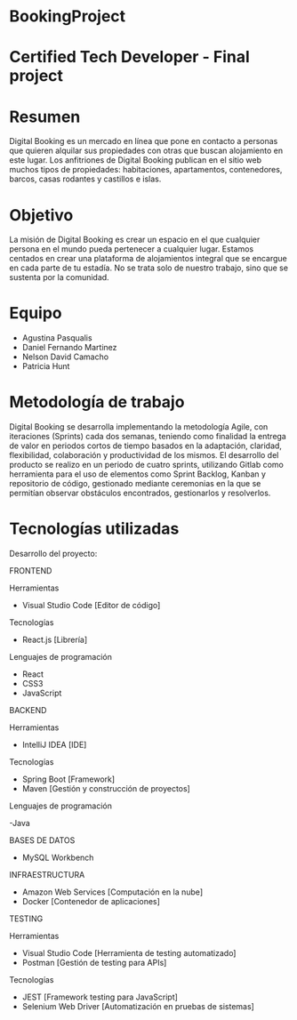 # BookingProject
# Certified Tech Developer - Final project

# Resumen

Digital Booking es un mercado en línea que pone en contacto a personas que quieren alquilar sus propiedades con otras que buscan alojamiento en este lugar. Los anfitriones de Digital Booking publican en el sitio web muchos tipos de propiedades: habitaciones, apartamentos, contenedores, barcos, casas rodantes y castillos e islas.

# Objetivo

La misión de Digital Booking es crear un espacio en el que cualquier persona en el mundo pueda pertenecer a cualquier lugar. Estamos centados en crear una plataforma de alojamientos integral que se encargue en cada parte de tu estadía. No se trata solo de nuestro trabajo, sino que se sustenta por la comunidad.

# Equipo

- Agustina Pasqualis
- Daniel Fernando Martinez
- Nelson David Camacho
- Patricia Hunt

# Metodología de trabajo

Digital Booking se desarrolla implementando la metodología Agile, con iteraciones (Sprints) cada dos semanas, teniendo como finalidad la entrega de valor en periodos cortos de tiempo basados en la adaptación, claridad, flexibilidad, colaboración y productividad de los mismos.
El desarrollo del producto se realizo en un periodo de cuatro sprints, utilizando Gitlab como herramienta para el uso de elementos como Sprint Backlog, Kanban y repositorio de código, gestionado mediante ceremonias en la que se permitían observar obstáculos encontrados, gestionarlos y resolverlos.

# Tecnologías utilizadas

Desarrollo del proyecto:

FRONTEND

Herramientas

- Visual Studio Code [Editor de código]

Tecnologías

- React.js [Librería]

Lenguajes de programación

- React
- CSS3
- JavaScript

BACKEND

Herramientas

- IntelliJ IDEA [IDE]

Tecnologías

- Spring Boot [Framework]
- Maven [Gestión y construcción de proyectos]

Lenguajes de programación

-Java

BASES DE DATOS

- MySQL Workbench

INFRAESTRUCTURA

- Amazon Web Services [Computación en la nube]
- Docker [Contenedor de aplicaciones]

TESTING

Herramientas

- Visual Studio Code [Herramienta de testing automatizado]
- Postman [Gestión de testing para APIs]

Tecnologías

- JEST [Framework testing para JavaScript]
- Selenium Web Driver [Automatización en pruebas de sistemas]
